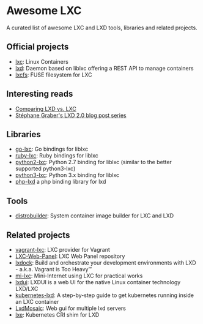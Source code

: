 # Awesome LXC

A curated list of awesome LXC and LXD tools, libraries and related projects.

## Official projects

- [lxc](https://github.com/lxc/lxc): Linux Containers
- [lxd](https://github.com/lxc/lxd): Daemon based on liblxc offering a REST API to manage containers
- [lxcfs](https://github.com/lxc/lxcfs): FUSE filesystem for LXC

## Interesting reads

- [Comparing LXD vs. LXC](https://discuss.linuxcontainers.org/t/comparing-lxd-vs-lxc/24)
- [Stéphane Graber's LXD 2.0 blog post series](https://stgraber.org/2016/03/11/lxd-2-0-blog-post-series-012/)

## Libraries

- [go-lxc](https://github.com/lxc/go-lxc): Go bindings for liblxc
- [ruby-lxc](https://github.com/lxc/ruby-lxc): Ruby bindings for liblxc
- [python2-lxc](https://github.com/lxc/python2-lxc): Python 2.7 binding for liblxc (similar to the better supported python3-lxc)
- [python3-lxc](https://github.com/lxc/python3-lxc): Python 3.x binding for liblxc
- [php-lxd](https://github.com/turtle0x1/php-lxd) a php binding library for lxd

## Tools

- [distrobuilder](https://github.com/lxc/distrobuilder): System container image builder for LXC and LXD

## Related projects

- [vagrant-lxc](https://github.com/fgrehm/vagrant-lxc): LXC provider for Vagrant
- [LXC-Web-Panel](https://github.com/lxc-webpanel/LXC-Web-Panel): LXC Web Panel repository
- [lxdock](https://github.com/lxdock/lxdock): Build and orchestrate your development environments with LXD - a.k.a. Vagrant is Too Heavy™
- [mi-lxc](https://github.com/flesueur/mi-lxc): Mini-Internet using LXC for practical works
- [lxdui](https://github.com/AdaptiveScale/lxdui): LXDUI is a web UI for the native Linux container technology LXD/LXC
- [kubernetes-lxd](https://github.com/corneliusweig/kubernetes-lxd): A step-by-step guide to get kubernetes running inside an LXC container
- [LxdMosaic](https://github.com/turtle0x1/LxdMosaic): Web gui for multiple lxd servers
- [lxe](https://github.com/automaticserver/lxe): Kubernetes CRI shim for LXD
